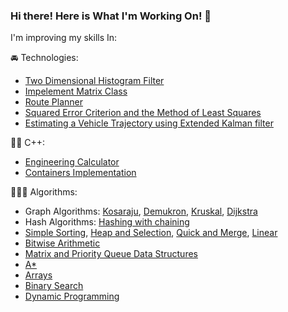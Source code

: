 ### Hi there! Here is What I'm Working On! 👋

<!--
**13RUS/13RUS** is a ✨ _special_ ✨ repository because its `README.md` (this file) appears on your GitHub profile.
-->

I'm improving my skills In:

🚘 Technologies:
- [Two Dimensional Histogram Filter](https://github.com/13RUS/Probabilistic-Robotics/tree/main/Intro-To-Self-Driving-Cars/Project%201-Two%20Dimensional%20Histogram%20Filter)
- [Impelement Matrix Class](https://github.com/13RUS/Probabilistic-Robotics/tree/main/Intro-To-Self-Driving-Cars/Project%202-Implement%20Matrix%20Class)
- [Route Planner](https://github.com/13RUS/Probabilistic-Robotics/tree/main/Intro-To-Self-Driving-Cars/Project%204-Implement%20Route%20%20Planner)
- [Squared Error Criterion and the Method of Least Squares](https://github.com/13RUS/Probabilistic-Robotics/tree/main/State-Estimation-and-Localization-for-Self-Driving-Cars/Week%2001/Notebook)
- [Estimating a Vehicle Trajectory using Extended Kalman filter](https://github.com/13RUS/Probabilistic-Robotics/tree/main/State-Estimation-and-Localization-for-Self-Driving-Cars/Week%2002/Notebook)


🙎‍♂️ C++:
- [Engineering Calculator](https://github.com/13RUS/Cpp-Code/tree/main/otus-cpp-basics/04.calculator)
- [Containers Implementation](https://github.com/13RUS/Cpp-Code/tree/main/otus-cpp-basics/06.containers)

🧑🏻‍💻 Algorithms:
- Graph Algorithms: [Kosaraju](https://github.com/13RUS/Cpp-Code/tree/main/otus-algorithms/13.kosaraju), [Demukron](https://github.com/13RUS/Cpp-Code/tree/main/otus-algorithms/14.demukron), [Kruskal](https://github.com/13RUS/Cpp-Code/tree/main/otus-algorithms/16.kruskal), [Dijkstra](https://github.com/13RUS/Cpp-Code/tree/main/otus-algorithms/17.dijkstras)
- Hash Algorithms: [Hashing with chaining](https://github.com/13RUS/Cpp-Code/tree/main/otus-algorithms/12.hashing_with_chaining)
- [Simple Sorting](https://github.com/13RUS/Cpp-Code/tree/main/otus-algorithms/06.simple_sorting), [Heap and Selection](https://github.com/13RUS/Cpp-Code/tree/main/otus-algorithms/07.pyramidal_sorting), [Quick and Merge](https://github.com/13RUS/Cpp-Code/tree/main/otus-algorithms/07.pyramidal_sorting), [Linear](https://github.com/13RUS/Cpp-Code/tree/main/otus-algorithms/09.linear_sorting)
- [Bitwise Arithmetic](https://github.com/13RUS/Cpp-Code/tree/main/otus-algorithms/05.bitwise_arithmetic)
- [Matrix and Priority Queue Data Structures](https://github.com/13RUS/Cpp-Code/tree/main/otus-algorithms/04.data_structures)
- [A*](https://github.com/13RUS/Cpp-Code/tree/main/A*%20search)
- [Arrays](https://github.com/13RUS/LeetCodeProblems/tree/main/Array)
- [Binary Search](https://github.com/13RUS/LeetCodeProblems/tree/main/BinarySearch)
- [Dynamic Programming](https://github.com/13RUS/LeetCodeProblems/tree/main/DynamicProgramming)


